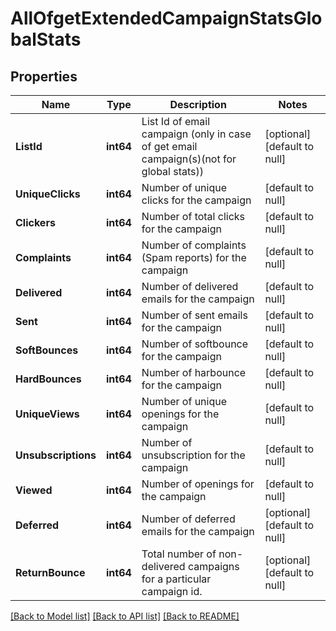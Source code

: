 # AllOfgetExtendedCampaignStatsGlobalStats

## Properties
Name | Type | Description | Notes
------------ | ------------- | ------------- | -------------
**ListId** | **int64** | List Id of email campaign (only in case of get email campaign(s)(not for global stats)) | [optional] [default to null]
**UniqueClicks** | **int64** | Number of unique clicks for the campaign | [default to null]
**Clickers** | **int64** | Number of total clicks for the campaign | [default to null]
**Complaints** | **int64** | Number of complaints (Spam reports) for the campaign | [default to null]
**Delivered** | **int64** | Number of delivered emails for the campaign | [default to null]
**Sent** | **int64** | Number of sent emails for the campaign | [default to null]
**SoftBounces** | **int64** | Number of softbounce for the campaign | [default to null]
**HardBounces** | **int64** | Number of harbounce for the campaign | [default to null]
**UniqueViews** | **int64** | Number of unique openings for the campaign | [default to null]
**Unsubscriptions** | **int64** | Number of unsubscription for the campaign | [default to null]
**Viewed** | **int64** | Number of openings for the campaign | [default to null]
**Deferred** | **int64** | Number of deferred emails for the campaign | [optional] [default to null]
**ReturnBounce** | **int64** | Total number of non-delivered campaigns for a particular campaign id. | [optional] [default to null]

[[Back to Model list]](../README.md#documentation-for-models) [[Back to API list]](../README.md#documentation-for-api-endpoints) [[Back to README]](../README.md)

